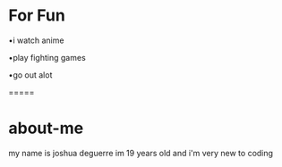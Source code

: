 
# For Fun
•i watch anime

•play fighting games

•go out alot


=====
# about-me 
my name is joshua deguerre im 19 years old and i'm very new to coding 

